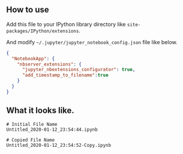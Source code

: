 ## How to use

Add this file to your IPython library directory like `site-packages/IPython/extensions`.

And modify `~/.jupyter/jupyter_notebook_config.json` file like below.

```json:jupyter_notebook_config.json
{
  "NotebookApp": {
    "nbserver_extensions": {
      "jupyter_nbextensions_configurator": true,
      "add_timestamp_to_filename":true
    }
  }
}
```

## What it looks like.

```
# Initial File Name
Untitled_2020-01-12_23:54:44.ipynb

# Copied File Name
Untitled_2020-01-12_23:54:52-Copy.ipynb
```
